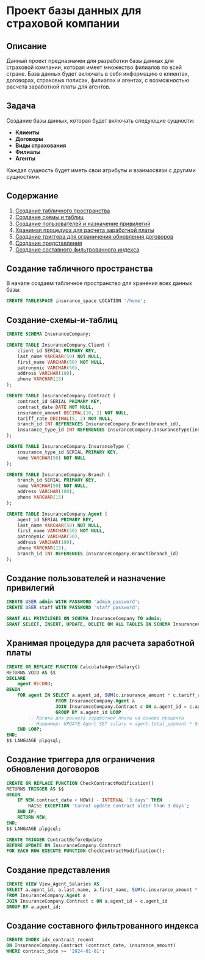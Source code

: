 # Проект базы данных для страховой компании

## Описание

Данный проект предназначен для разработки базы данных для страховой компании, которая имеет множество филиалов по всей стране. База данных будет включать в себя информацию о клиентах, договорах, страховых полисах, филиалах и агентах, с возможностью расчета заработной платы для агентов.

## Задача

Создание базы данных, которая будет включать следующие сущности:
- **Клиенты**
- **Договоры**
- **Виды страхования**
- **Филиалы**
- **Агенты**

Каждая сущность будет иметь свои атрибуты и взаимосвязи с другими сущностями. 

## Содержание

1. [Создание табличного пространства](#создание-табличного-пространства)
2. [Создание схемы и таблиц](#создание-схемы-и-таблиц)
3. [Создание пользователей и назначение привилегий](#создание-пользователей-и-назначение-привилегий)
4. [Хранимая процедура для расчета заработной платы](#хранимая-процедура-для-расчета-заработной-платы)
5. [Создание триггера для ограничения обновления договоров](#создание-триггера-для-ограничения-обновления-договоров)
6. [Создание представления](#создание-представления)
7. [Создание составного фильтрованного индекса](#создание-составного-фильтрованного-индекса)

## Создание табличного пространства

В начале создаем табличное пространство для хранения всех данных базы:

```sql
CREATE TABLESPACE insurance_space LOCATION '/home';
```
## Создание-схемы-и-таблиц
```sql
CREATE SCHEMA InsuranceCompany;

CREATE TABLE InsuranceCompany.Client (
    client_id SERIAL PRIMARY KEY,
    last_name VARCHAR(50) NOT NULL,
    first_name VARCHAR(50) NOT NULL,
    patronymic VARCHAR(50),
    address VARCHAR(100),
    phone VARCHAR(15)
);

CREATE TABLE InsuranceCompany.Contract (
    contract_id SERIAL PRIMARY KEY,
    contract_date DATE NOT NULL,
    insurance_amount DECIMAL(10, 2) NOT NULL,
    tariff_rate DECIMAL(5, 2) NOT NULL,
    branch_id INT REFERENCES InsuranceCompany.Branch(branch_id),
    insurance_type_id INT REFERENCES InsuranceCompany.InsuranceType(insurance_type_id)
);

CREATE TABLE InsuranceCompany.InsuranceType (
    insurance_type_id SERIAL PRIMARY KEY,
    name VARCHAR(50) NOT NULL
);

CREATE TABLE InsuranceCompany.Branch (
    branch_id SERIAL PRIMARY KEY,
    name VARCHAR(50) NOT NULL,
    address VARCHAR(100),
    phone VARCHAR(15)
);

CREATE TABLE InsuranceCompany.Agent (
    agent_id SERIAL PRIMARY KEY,
    last_name VARCHAR(50) NOT NULL,
    first_name VARCHAR(50) NOT NULL,
    patronymic VARCHAR(50),
    address VARCHAR(100),
    phone VARCHAR(15),
    branch_id INT REFERENCES InsuranceCompany.Branch(branch_id)
);
```

## Создание пользователей и назначение привилегий
```sql
CREATE USER admin WITH PASSWORD 'admin_password';
CREATE USER staff WITH PASSWORD 'staff_password';

GRANT ALL PRIVILEGES ON SCHEMA InsuranceCompany TO admin;
GRANT SELECT, INSERT, UPDATE, DELETE ON ALL TABLES IN SCHEMA InsuranceCompany TO staff;
```

## Хранимая процедура для расчета заработной платы
```sql
CREATE OR REPLACE FUNCTION CalculateAgentSalary()
RETURNS VOID AS $$
DECLARE
    agent RECORD;
BEGIN
    FOR agent IN SELECT a.agent_id, SUM(c.insurance_amount * c.tariff_rate) AS total_payment
                  FROM InsuranceCompany.Agent a
                  JOIN InsuranceCompany.Contract c ON a.agent_id = c.agent_id
                  GROUP BY a.agent_id LOOP
        -- Логика для расчета заработной платы на основе процента
        -- Например: UPDATE Agent SET salary = agent.total_payment * 0.02 WHERE agent_id = agent.agent_id;
    END LOOP;
END;
$$ LANGUAGE plpgsql;
```
## Создание триггера для ограничения обновления договоров
```sql
CREATE OR REPLACE FUNCTION CheckContractModification()
RETURNS TRIGGER AS $$
BEGIN
    IF NEW.contract_date < NOW() - INTERVAL '3 days' THEN
        RAISE EXCEPTION 'Cannot update contract older than 3 days';
    END IF;
    RETURN NEW;
END;
$$ LANGUAGE plpgsql;

CREATE TRIGGER ContractBeforeUpdate
BEFORE UPDATE ON InsuranceCompany.Contract
FOR EACH ROW EXECUTE FUNCTION CheckContractModification();
```

## Создание представления
```sql
CREATE VIEW View_Agent_Salaries AS
SELECT a.agent_id, a.last_name, a.first_name, SUM(c.insurance_amount * c.tariff_rate) AS salary
FROM InsuranceCompany.Agent a
JOIN InsuranceCompany.Contract c ON a.agent_id = c.agent_id
GROUP BY a.agent_id;
```
## Создание составного фильтрованного индекса
```sql
CREATE INDEX idx_contract_recent
ON InsuranceCompany.Contract (contract_date, insurance_amount)
WHERE contract_date >= '2024-01-01';
```
